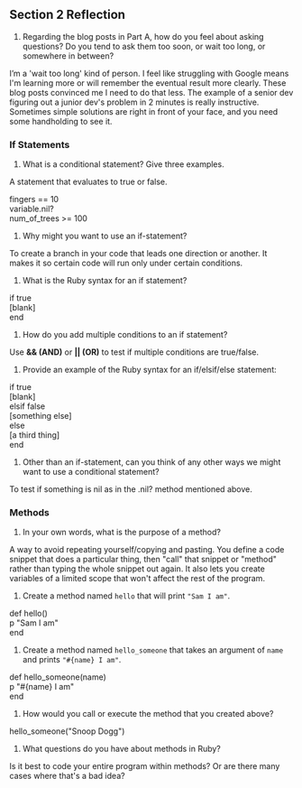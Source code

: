 ## Section 2 Reflection

1. Regarding the blog posts in Part A, how do you feel about asking questions? Do you tend to ask them too soon, or wait too long, or somewhere in between?

I’m a 'wait too long' kind of person. I feel like struggling with Google means I'm learning more or will remember the eventual result more clearly. These blog posts convinced me I need to do that less. The example of a senior dev figuring out a junior dev's problem in 2 minutes is really instructive. Sometimes simple solutions are right in front of your face, and you need some handholding to see it.

### If Statements

1. What is a conditional statement? Give three examples.

A statement that evaluates to true or false.


fingers == 10  
variable.nil?  
num_of_trees >= 100 


1. Why might you want to use an if-statement?

To create a branch in your code that leads one direction or another. It makes it so certain code will run only under certain conditions.

1. What is the Ruby syntax for an if statement?

if true  
 [blank]  
end  

1. How do you add multiple conditions to an if statement?

Use **&& (AND)** or **|| (OR)** to test if multiple conditions are true/false.

1. Provide an example of the Ruby syntax for an if/elsif/else statement:

if true  
  [blank]  
elsif false  
  [something else]  
else  
  [a third thing]  
end  

1. Other than an if-statement, can you think of any other ways we might want to use a conditional statement?

To test if something is nil as in the .nil? method mentioned above.

### Methods

1. In your own words, what is the purpose of a method?

A way to avoid repeating yourself/copying and pasting. You define a code snippet that does a particular thing, then "call" that snippet or "method" rather than typing the whole snippet out again. It also lets you create variables of a limited scope that won't affect the rest of the program.

1. Create a method named `hello` that will print `"Sam I am"`.

def hello()  
  p "Sam I am"  
end  

1. Create a method named `hello_someone` that takes an argument of `name` and prints `"#{name} I am"`.

def hello_someone(name)  
  p "#{name} I am"  
end  

1. How would you call or execute the method that you created above?

hello_someone("Snoop Dogg")

1. What questions do you have about methods in Ruby?

Is it best to code your entire program within methods? Or are there many cases where that's a bad idea?
